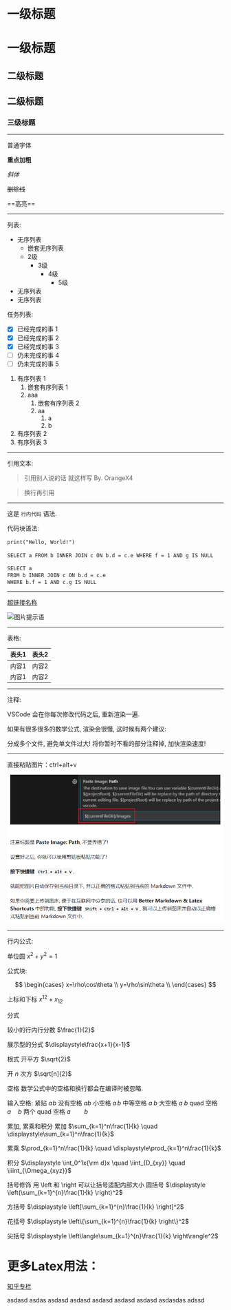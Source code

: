 # 一级标题 

一级标题
=======

## 二级标题

二级标题
-------

### 三级标题

---

普通字体

**重点加粗**

*斜体*

~~删除线~~

==高亮==

---
列表:

* 无序列表
  * 嵌套无序列表
  * 2级
    * 3级
      * 4级
        * 5级
* 无序列表
* 无序列表

任务列表:

- [x] 已经完成的事 1
- [x] 已经完成的事 2
- [x] 已经完成的事 3
- [ ] 仍未完成的事 4
- [ ] 仍未完成的事 5

1. 有序列表 1
   1. 嵌套有序列表 1
   2. aaa
      1. 嵌套有序列表 2
      2. aa
         1. a
         2. b
2. 有序列表 2
3. 有序列表 3

---

引用文本:

> 引用别人说的话
> 就这样写
> By. OrangeX4

> 换行再引用

---

这是 `行内代码` 语法.

代码块语法:

``` python{.line-numbers}
print("Hello, World!")
```

`SELECT a FROM b INNER JOIN c ON b.d = c.e WHERE f = 1 AND g IS NULL` 

``` sql{.line-numbers}
SELECT a 
FROM b INNER JOIN c ON b.d = c.e 
WHERE b.f = 1 AND c.g IS NULL
```
---

[超链接名称](https://pyecharts.org/#/zh-cn/quickstart)

![图片提示语](https://cloud.githubusercontent.com/assets/1908863/14398210/0e408954-fda8-11e5-9eb4-562d7c0ca431.gif)

---

表格:

| 表头1 | 表头2 |
| ----- | ----- |
| 内容1 | 内容2 |
| 内容1 | 内容2 |


---

注释:

<!-- 你看不见我 -->

VSCode 会在你每次修改代码之后, 重新渲染一遍.

如果有很多很多的数学公式, 渲染会很慢, 这时候有两个建议:

分成多个文件, 避免单文件过大!
将你暂时不看的部分注释掉, 加快渲染速度!

---

直接粘贴图片：ctrl+alt+v

![](images/2021-10-12-16-39-36.png)

---

行内公式: 

单位圆 $x^2+y^2=1$

公式块:

$$
\begin{cases}
x=\rho\cos\theta \\
y=\rho\sin\theta \\
\end{cases}
$$

上标和下标
$x^{12} + x_{12}$


分式

较小的行内行分数 $\frac{1}{2}$

展示型的分式 $\displaystyle\frac{x+1}{x-1}$

根式
开平方 $\sqrt{2}$

开 $n$ 次方 $\sqrt[n]{2}$

空格
数学公式中的空格和换行都会在编译时被忽略.

输入空格:
紧贴 $a\!b$
没有空格 $ab$
小空格 $a\,b$
中等空格 $a\;b$
大空格 $a\ b$
quad 空格 $a\quad b$
两个 quad 空格 $a\qquad b$

累加, 累乘和积分
累加 $\sum_{k=1}^n\frac{1}{k}  \quad  \displaystyle\sum_{k=1}^n\frac{1}{k}$

累乘 $\prod_{k=1}^n\frac{1}{k}  \quad  \displaystyle\prod_{k=1}^n\frac{1}{k}$

积分 $\displaystyle \int_0^1x{\rm d}x  \quad  \iint_{D_{xy}}  \quad  \iiint_{\Omega_{xyz}}$


括号修饰
用 \left 和 \right 可以让括号适配内部大小
圆括号 $\displaystyle \left(\sum_{k=1}^{n}\frac{1}{k} \right)^2$

方括号 $\displaystyle \left[\sum_{k=1}^{n}\frac{1}{k} \right]^2$

花括号 $\displaystyle \left\{\sum_{k=1}^{n}\frac{1}{k} \right\}^2$

尖括号 $\displaystyle \left\langle\sum_{k=1}^{n}\frac{1}{k} \right\rangle^2$

# 更多Latex用法：
[知乎专栏](https://zhuanlan.zhihu.com/p/366596107)



asdasd
asdas
asdasd
asdasd
asdasd
asdasd
asdasd
asdasdas
adssd
